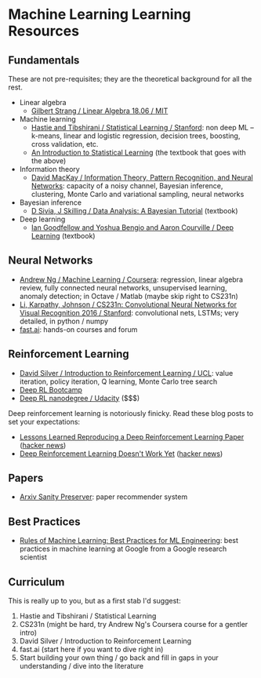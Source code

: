 # Machine Learning Learning Resources

## Fundamentals

These are not pre-requisites; they are the theoretical background for all the rest.

- Linear algebra
    - [Gilbert Strang / Linear Algebra 18.06 / MIT](https://ocw.mit.edu/courses/mathematics/18-06-linear-algebra-spring-2010/video-lectures/)
- Machine learning
    - [Hastie and Tibshirani / Statistical Learning / Stanford](https://lagunita.stanford.edu/courses/HumanitiesSciences/StatLearning/Winter2016/about): non deep ML – k-means, linear and logistic regression, decision trees, boosting, cross validation, etc.
    - [An Introduction to Statistical Learning](http://www-bcf.usc.edu/~gareth/ISL/) (the textbook that goes with the above)
- Information theory
    - [David MacKay / Information Theory, Pattern Recognition, and Neural Networks](https://www.youtube.com/watch?v=BCiZc0n6COY): capacity of a noisy channel, Bayesian inference, clustering, Monte Carlo and variational sampling, neural networks
- Bayesian inference
    - [D Sivia, J Skilling / Data Analysis: A Bayesian Tutorial](https://www.amazon.com/Data-Analysis-Bayesian-Devinderjit-Sivia/dp/0198568320) (textbook)
- Deep learning
    - [Ian Goodfellow and Yoshua Bengio and Aaron Courville / Deep Learning](https://www.deeplearningbook.org/) (textbook)

## Neural Networks

- [Andrew Ng / Machine Learning / Coursera](https://www.coursera.org/learn/machine-learning): regression, linear algebra review, fully connected neural networks, unsupervised learning, anomaly detection; in Octave / Matlab (maybe skip right to CS231n)
- [Li, Karpathy, Johnson / CS231n: Convolutional Neural Networks for Visual Recognition 2016 / Stanford](http://cs231n.stanford.edu/2016/): convolutional nets, LSTMs; very detailed, in python / numpy
- [fast.ai](http://www.fast.ai/): hands-on courses and forum

## Reinforcement Learning

- [David Silver / Introduction to Reinforcement Learning / UCL](https://www.youtube.com/watch?v=2pWv7GOvuf0): value iteration, policy iteration, Q learning, Monte Carlo tree search
- [Deep RL Bootcamp](https://www.youtube.com/channel/UCTgM-VlXKuylPrZ_YGAJHOw/videos)
- [Deep RL nanodegree / Udacity](https://www.udacity.com/course/deep-reinforcement-learning-nanodegree--nd893) ($$$)

Deep reinforcement learning is notoriously finicky. Read these blog posts to set your expectations:

- [Lessons Learned Reproducing a Deep Reinforcement Learning Paper](http://amid.fish/reproducing-deep-rl) ([hacker news](https://news.ycombinator.com/item?id=16792479))
- [Deep Reinforcement Learning Doesn't Work Yet](https://www.alexirpan.com/2018/02/14/rl-hard.html) ([hacker news](https://news.ycombinator.com/item?id=16383264))

## Papers

- [Arxiv Sanity Preserver](http://www.arxiv-sanity.com/): paper recommender system

## Best Practices

- [Rules of Machine Learning: Best Practices for ML Engineering](http://martin.zinkevich.org/rules_of_ml/rules_of_ml.pdf): best practices in machine learning at Google from a Google research scientist

## Curriculum

This is really up to you, but as a first stab I'd suggest:

1. Hastie and Tibshirani / Statistical Learning
2. CS231n (might be hard, try Andrew Ng's Coursera course for a gentler intro)
3. David Silver / Introduction to Reinforcement Learning
4. fast.ai (start here if you want to dive right in)
5. Start building your own thing / go back and fill in gaps in your understanding / dive into the literature

